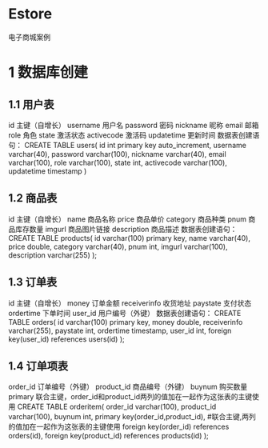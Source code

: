 # Estore
电子商城案例

# 1 数据库创建
## 1.1 用户表
id	主键（自增长）
username	用户名
password	密码
nickname	昵称
email		邮箱
role		角色
state		激活状态
activecode	激活码
updatetime	更新时间
数据表创建语句：
CREATE TABLE users(
	id int primary key auto_increment,
	username varchar(40),
	password varchar(100),
	nickname varchar(40),
	email varchar(100),
	role varchar(100),
	state int,
	activecode varchar(100),
	updatetime timestamp
)

## 1.2 商品表
id		主键（自增长）
name		商品名称
price		商品单价
category	商品种类
pnum		商品库存数量
imgurl		商品图片链接
description	商品描述
数据表创建语句：
CREATE TABLE products(
	id varchar(100) primary key,
	name varchar(40),
	price double,
	category varchar(40),
	pnum int,
	imgurl varchar(100),
	description varchar(255)
);

## 1.3 订单表
id		主键（自增长）
money		订单金额
receiverinfo	收货地址
paystate	支付状态
ordertime	下单时间
user_id		用户编号（外键）
数据表创建语句：
CREATE TABLE orders(
	id varchar(100) primary key,
	money double,
	receiverinfo varchar(255),
	paystate int,
	ordertime timestamp,
	user_id int,
	foreign key(user_id) references users(id)
);

## 1.4 订单项表
order_id	订单编号（外键）
product_id	商品编号（外键）
buynum		购买数量
primary		联合主键，order_id和product_id两列的值加在一起作为这张表的主键使用
CREATE TABLE orderitem(
	order_id varchar(100),
	product_id varchar(100),
	buynum int,
	primary key(order_id,product_id), #联合主键,两列的值加在一起作为这张表的主键使用
	foreign key(order_id) references orders(id),
	foreign key(product_id) references products(id)
);
